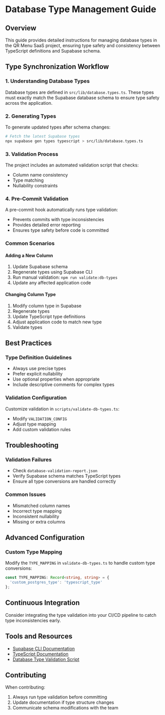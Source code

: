 # Database Type Management Guide

## Overview
This guide provides detailed instructions for managing database types in the QR Menu SaaS project, ensuring type safety and consistency between TypeScript definitions and Supabase schema.

## Type Synchronization Workflow

### 1. Understanding Database Types
Database types are defined in `src/lib/database.types.ts`. These types must exactly match the Supabase database schema to ensure type safety across the application.

### 2. Generating Types
To generate updated types after schema changes:

```bash
# Fetch the latest Supabase types
npx supabase gen types typescript > src/lib/database.types.ts
```

### 3. Validation Process
The project includes an automated validation script that checks:
- Column name consistency
- Type matching
- Nullability constraints

### 4. Pre-Commit Validation
A pre-commit hook automatically runs type validation:
- Prevents commits with type inconsistencies
- Provides detailed error reporting
- Ensures type safety before code is committed

### Common Scenarios

#### Adding a New Column
1. Update Supabase schema
2. Regenerate types using Supabase CLI
3. Run manual validation: `npm run validate:db-types`
4. Update any affected application code

#### Changing Column Type
1. Modify column type in Supabase
2. Regenerate types
3. Update TypeScript type definitions
4. Adjust application code to match new type
5. Validate types

## Best Practices

### Type Definition Guidelines
- Always use precise types
- Prefer explicit nullability
- Use optional properties when appropriate
- Include descriptive comments for complex types

### Validation Configuration
Customize validation in `scripts/validate-db-types.ts`:
- Modify `VALIDATION_CONFIG`
- Adjust type mapping
- Add custom validation rules

## Troubleshooting

### Validation Failures
- Check `database-validation-report.json`
- Verify Supabase schema matches TypeScript types
- Ensure all type conversions are handled correctly

### Common Issues
- Mismatched column names
- Incorrect type mapping
- Inconsistent nullability
- Missing or extra columns

## Advanced Configuration

### Custom Type Mapping
Modify the `TYPE_MAPPING` in `validate-db-types.ts` to handle custom type conversions:

```typescript
const TYPE_MAPPING: Record<string, string> = {
  'custom_postgres_type': 'typescript_type'
};
```

## Continuous Integration
Consider integrating the type validation into your CI/CD pipeline to catch type inconsistencies early.

## Tools and Resources
- [Supabase CLI Documentation](https://supabase.com/docs/reference/cli)
- [TypeScript Documentation](https://www.typescriptlang.org/docs/)
- [Database Type Validation Script](../scripts/validate-db-types.ts)

## Contributing
When contributing:
1. Always run type validation before committing
2. Update documentation if type structure changes
3. Communicate schema modifications with the team
